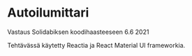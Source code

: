 # Autoilumittari

Vastaus Solidabiksen koodihaasteeseen 6.6 2021

Tehtävässä käytetty Reactia ja React Material UI frameworkia.
